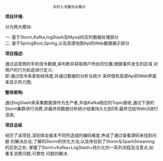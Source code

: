                           实时人流量热点展示
            
**项目环境:**

分为两大模块:

 一: 基于Storm,Kafka,logStash及Mysql的实时数据处理部分<br>
 二: 基于SpringBoot,Spring,以及高德地图Api的Web数据展示部分
 
**项目描述:**

 通过运营商的手机信令数据,来判断并获取用户所处的位置;根据事件发生的区域
 对用户的行为轨迹进行定义;<br>即:通过信令来拿到经纬度;并通过数据的分析与统计
 来供借有高德Api的Web界面来显示热力图;<br>

**整体架构:**

 通过logStash来采集数据源作为生产者,并由Kafka相应的Topic接收,通过下游的
 Storm集群进行消费,并最终将数据分析统计结果持久化到DB;最终交给WebUI进行渲染;

 **项目总结**

 经历了该项目,深刻体会版本不同所造成的编码难度,养成了通过查看源码来找到问题
 的解决办法;了解的Storm的优化方法;以及体验到了Storm与SparkStreaming的区别之处;
 掌握了Storm+Kafka+LogStash+持久化的一系列流程及注意点,如 重复消费问题;可靠性
 问题的解决.
 
 
 
  